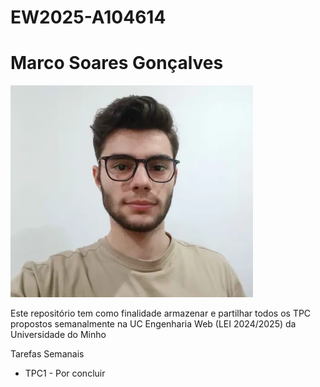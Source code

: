 # EW2025-A104614

# Marco Soares Gonçalves

![Alt text](image.PNG)

Este repositório tem como finalidade armazenar e partilhar todos os TPC propostos semanalmente na UC Engenharia Web (LEI 2024/2025) da Universidade do Minho

Tarefas Semanais

- TPC1 - Por concluir

